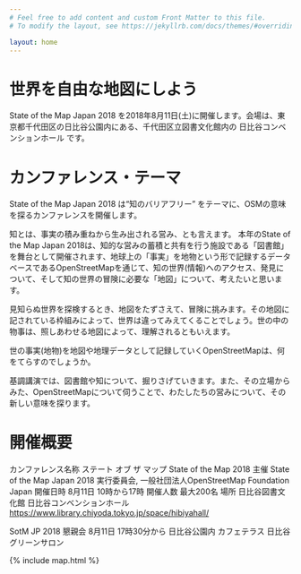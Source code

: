 ```yaml
---
# Feel free to add content and custom Front Matter to this file.
# To modify the layout, see https://jekyllrb.com/docs/themes/#overriding-theme-defaults

layout: home
---
```


# 世界を自由な地図にしよう

State of the Map Japan 2018 を2018年8月11日(土)に開催します。会場は、東京都千代田区の日比谷公園内にある、千代田区立図書文化館内の 日比谷コンベンションホール です。

# カンファレンス・テーマ

State of the Map Japan 2018 は“知のバリアフリー” をテーマに、OSMの意味を探るカンファレンスを開催します。

知とは、事実の積み重ねから生み出される営み、とも言えます。
本年のState of the Map Japan 2018は、知的な営みの蓄積と共有を行う施設である「図書館」を舞台として開催されます、地球上の「事実」を地物という形で記録するデータベースであるOpenStreetMapを通じて、知の世界(情報)へのアクセス、発見について、そして知の世界の冒険に必要な「地図」について、考えたいと思います。

見知らぬ世界を探検するとき、地図をたずさえて、冒険に挑みます。その地図に記されている枠組みによって、世界は違ってみえてくることでしょう。世の中の物事は、照しあわせる地図によって、理解されるともいえます。

世の事実(地物)を地図や地理データとして記録していくOpenStreetMapは、何をてらすのでしょうか。

基調講演では、図書館や知について、掘りさげていきます。また、その立場からみた、OpenStreetMapについて伺うことで、わたしたちの営みについて、その新しい意味を探ります。

# 開催概要

カンファレンス名称 ステート オブ ザ マップ State of the Map 2018
主催    State of the Map Japan 2018 実行委員会,  一般社団法人OpenStreetMap Foundation Japan
開催日時  8月11日 10時から17時
開催人数  最大200名
場所    日比谷図書文化館 日比谷コンベンションホール
https://www.library.chiyoda.tokyo.jp/space/hibiyahall/

SotM JP 2018 懇親会
8月11日 17時30分から
日比谷公園内 カフェテラス 日比谷グリーンサロン

{% include map.html %}
